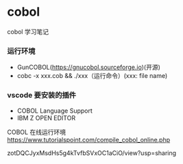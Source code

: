 # cobol
cobol 学习笔记

### 运行环境
- GunCOBOL(https://gnucobol.sourceforge.io)(开源)
- cobc -x xxx.cob && ./xxx（运行命令）(xxx: file name)
  
### vscode 要安装的插件
- COBOL Language Support
- IBM Z OPEN EDITOR


COBOL 在线运行环境
https://www.tutorialspoint.com/compile_cobol_online.php

zotDQCJyxMsdHs5g4kTvfbSVxOC1aCiO/view?usp=sharing

